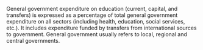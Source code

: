 General government expenditure on education (current, capital, and transfers) is expressed as a percentage of total general government expenditure on all sectors (including health, education, social services, etc.). It includes expenditure funded by transfers from international sources to government. General government usually refers to local, regional and central governments.